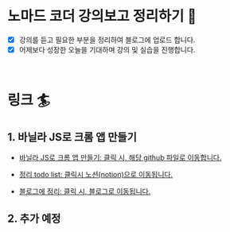 # 노마드 코더 강의보고 정리하기 :pencil:
- [x] 강의를 듣고 필요한 부분을 정리하여 블로그에 업로드 합니다. 
- [x] 어제보다 성장한 오늘을 기대하며 강의 및 실습을 진행합니다.

<br />

# 링크 &#127940;

## 1. 바닐라 JS로 크롬 앱 만들기

- [바닐라 JS로 크롬 앱 만들기: 클릭 시, 해당 github 파일로 이동합니다.](https://github.com/wowww/nomad-coders/tree/master/create-chrome-app-with-VanillaJS)  


- [정리 todo list: 클릭시 노션(notion)으로 이동됩니다.](https://www.notion.so/wowww/b74ad0b123594df7b52aa013d71c7670?v=de7fea89c33e41e78e8d7fd7f0f8df7b&showMoveTo=true)  

- [블로그에 정리: 클릭 시, 블로그로 이동됩니다.](https://velog.io/@wow/var-let-const)


## 2. 추가 예정

